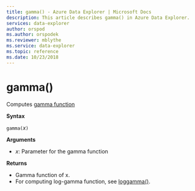 ```yaml
---
title: gamma() - Azure Data Explorer | Microsoft Docs
description: This article describes gamma() in Azure Data Explorer.
services: data-explorer
author: orspod
ms.author: orspodek
ms.reviewer: mblythe
ms.service: data-explorer
ms.topic: reference
ms.date: 10/23/2018
---
```

# gamma()

Computes [gamma function](https://en.wikipedia.org/wiki/Gamma_function)

**Syntax**

`gamma(`*x*`)`

**Arguments**

* *x*: Parameter for the gamma function

**Returns**

* Gamma function of x.
* For computing log-gamma function, see [loggamma()](loggammafunction.md).